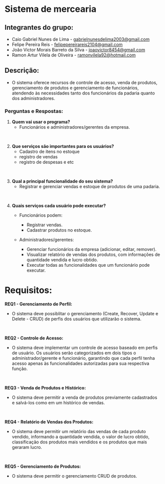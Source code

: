 # Sistema de mercearia

## Integrantes do grupo:
- Caio Gabriel Nunes de Lima - gabrielnunesdelima2003@gmail.com
- Felipe Pereira Reis - felipepereirareis2104@gmail.com
- João Victor Morais Barreto da Silva - joaovictor8454@gmail.com
- Ramon Artur Vilela de Oliveira - ramonvilela92@hotmail.com


## Descrição:
   - O sistema oferece recursos de controle de acesso, venda de produtos, gerenciamento de produtos e gerenciamento de funcionários, atendendo às necessidades tanto dos funcionários da padaria quanto dos administradores.

### Perguntas e Respostas:

1. **Quem vai usar o programa?**
   - Funcionários e administradores/gerentes da empresa.

<br>

2. **Que serviços são importantes para os usuários?**
   - Cadastro de itens no estoque
   -  registro de vendas
   -  registro de despesas e etc

<br>

3. **Qual a principal funcionalidade do seu sistema?**
   - Registrar e gerenciar vendas e estoque de produtos de uma padaria.

<br>

4. **Quais serviços cada usuário pode executar?**
   - Funcionários podem:
     - Registrar vendas.
     - Cadastrar produtos no estoque.


   - Administradores/gerentes:
     - Gerenciar funcionários da empresa (adicionar, editar, remover).
     - Visualizar relatório de vendas dos produtos, com informações de quantidade vendida e lucro obtido.
     - Executar todas as funcionalidades que um funcionário pode executar.

   
# Requisitos:

**REQ1 - Gerenciamento de Perfil:**

   - O sistema deve possiblitar o gerenciamento (Create, Recover, Update e Delete - CRUD) de perfis dos usuários que utilizarão o sistema.

<br>

**REQ2 - Controle de Acesso:**

   - O sistema deve implementar um controle de acesso baseado em perfis de usuário. Os usuários serão categorizados em dois tipos o administrador/gerente e funcionário, garantindo que cada perfil tenha acesso apenas às funcionalidades autorizadas para sua respectiva função.

<br>

**REQ3 - Venda de Produtos e Histórico:**

  - O sistema deve permitir a venda de produtos previamente cadastrados e salvá-los como em um histórico de vendas.

<br>

**REQ4 - Relatório de Vendas dos Produtos:**

   - O sistema deve permitir um relatório das vendas de cada produto vendido, informando a quantidade vendida, o valor de lucro obtido, classificação dos produtos mais vendidos e os produtos que mais geraram lucro.

<br>

**REQ5 - Gerenciamento de Produtos:**

   - O sistema deve permitir o gerenciamento CRUD de produtos.


